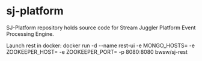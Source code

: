 # sj-platform
SJ-Platform repository holds source code for Stream Juggler Platform Event Processing Engine.

Launch rest in docker:
docker run -d --name rest-ui -e MONGO_HOSTS=<mongo hosts> -e ZOOKEEPER_HOST=<zk host> -e ZOOKEEPER_PORT=<zk port> -p 8080:8080 bwsw/sj-rest
